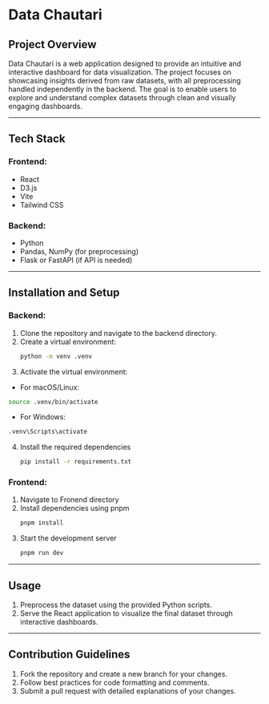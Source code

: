 # Data Chautari

## Project Overview
Data Chautari is a web application designed to provide an intuitive and interactive dashboard for data visualization. The project focuses on showcasing insights derived from raw datasets, with all preprocessing handled independently in the backend. The goal is to enable users to explore and understand complex datasets through clean and visually engaging dashboards.

---

## Tech Stack
### Frontend:
- React
- D3.js
- Vite
- Tailwind CSS

### Backend:
- Python
- Pandas, NumPy (for preprocessing)
- Flask or FastAPI (if API is needed)

---

## Installation and Setup
### Backend:
1. Clone the repository and navigate to the backend directory.
2. Create a virtual environment:
   ```bash
   python -m venv .venv
   ```
3. Activate the virtual environment:
  - For macOS/Linux:
  ```bash
  source .venv/bin/activate
  ```
  - For Windows:
  ```bash
  .venv\Scripts\activate
  ```
4. Install the required dependencies
   ```bash
   pip install -r requirements.txt
   ```
### Frontend:
1. Navigate to Fronend directory
2. Install dependencies using pnpm
   ```bash
   pnpm install
   ```
3. Start the development server
   ```bash
   pnpm run dev
   ```
---

## Usage
1. Preprocess the dataset using the provided Python scripts.
2. Serve the React application to visualize the final dataset through interactive dashboards.

---

## Contribution Guidelines
1. Fork the repository and create a new branch for your changes.
2. Follow best practices for code formatting and comments.
3. Submit a pull request with detailed explanations of your changes.

